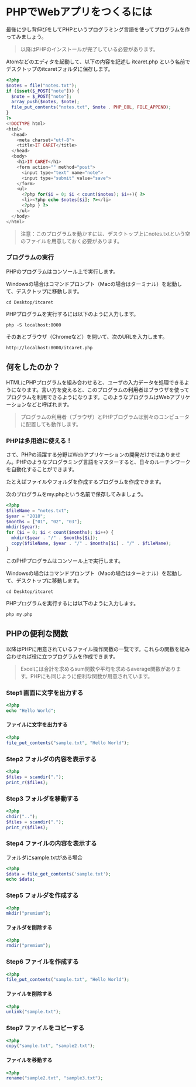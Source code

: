 # PHPでWebアプリをつくるには

最後に少し背伸びをしてPHPというプログラミング言語を使ってプログラムを作ってみましょう。

> 以降はPHPのインストールが完了している必要があります。

Atomなどのエディタを起動して、以下の内容を記述し itcaret.php という名前でデスクトップのitcaretフォルダに保存します。

```php
<?php
$notes = file("notes.txt");
if (isset($_POST["note"])) {
  $note = $_POST["note"];
  array_push($notes, $note);
  file_put_contents("notes.txt", $note . PHP_EOL, FILE_APPEND);
}
?>
<!DOCTYPE html>
<html>
  <head>
    <meta charset="utf-8">
    <title>IT CARET</title>
  </head>
  <body>
    <h1>IT CARET</h1>
    <form action="" method="post">
      <input type="text" name="note">
      <input type="submit" value="save">
    </form>
    <ul>
      <?php for($i = 0; $i < count($notes); $i++){ ?>
      <li><?php echo $notes[$i]; ?></li>
      <?php } ?>
    </ul>
  </body>
</html>
```

> 注意：このプログラムを動かすには、デスクトップ上にnotes.txtという空のファイルを用意しておく必要があります。

### プログラムの実行

PHPのプログラムはコンソール上で実行します。

Windowsの場合はコマンドプロンプト（Macの場合はターミナル）を起動して、デスクトップに移動します。

```
cd Desktop/itcaret
```

PHPプログラムを実行するには以下のように入力します。

```
php -S localhost:8000
```

そのあとブラウザ（Chromeなど）を開いて、次のURLを入力します。

```
http://localhost:8000/itcaret.php
```


## 何をしたのか？

HTMLにPHPプログラムを組み合わせると、ユーザの入力データを処理できるようになります。言い方を変えると、このプログラムの利用者はブラウザを使ってプログラムを利用できるようになります。このようなプログラムはWebアプリケーションなどと呼ばれます。

> プログラムの利用者（ブラウザ）とPHPブログラムは別々のコンピュータに配置しても動作します。


### PHPは多用途に使える！

さて、PHPの活躍する分野はWebアプリケーションの開発だけではありません。PHPのようなプログラミング言語をマスターすると、日々のルーチンワークを自動化することができます。

たとえばファイルやフォルダを作成するプログラムを作成できます。

次のプログラムをmy.phpという名前で保存してみましょう。

```php
<?php
$fileName = "notes.txt";
$year = "2018";
$months = ["01", "02", "03"];
mkdir($year);
for ($i = 0; $i < count($months); $i++) {
  mkdir($year . "/" . $months[$i]);
  copy($fileName, $year . "/" . $months[$i] . "/" . $fileName);
}
```

このPHPプログラムはコンソール上で実行します。

Windowsの場合はコマンドプロンプト（Macの場合はターミナル）を起動して、デスクトップに移動します。

```
cd Desktop/itcaret
```

PHPプログラムを実行するには以下のように入力します。

```
php my.php
```

## PHPの便利な関数

以降はPHPに用意されているファイル操作関数の一覧です。これらの関数を組み合わせれば役に立つプログラムを作成できます。

> Excelには合計を求めるsum関数や平均を求めるaverage関数があります。PHPにも同じように便利な関数が用意されています。

### Step1 画面に文字を出力する

```php
<?php
echo "Hello World";
```

#### ファイルに文字を出力する

```php
<?php
file_put_contents("sample.txt", "Hello World");
```

### Step2 フォルダの内容を表示する

```php
<?php
$files = scandir(".");
print_r($files);
```

### Step3 フォルダを移動する

```php
<?php
chdir("..");
$files = scandir(".");
print_r($files);
```

### Step4 ファイルの内容を表示する

フォルダにsample.txtがある場合

```php
<?php
$data = file_get_contents('sample.txt');
echo $data;
```

### Step5 フォルダを作成する

```php
<?php
mkdir("premium");
```

#### フォルダを削除する

```php
<?php
rmdir("premium");
```

### Step6 ファイルを作成する

```php
<?php
file_put_contents("sample.txt", "Hello World");
```

#### ファイルを削除する

```php
<?php
unlink("sample.txt");
```

### Step7 ファイルをコピーする

```php
<?php
copy("sample.txt", "sample2.txt");
```

#### ファイルを移動する

```php
<?php
rename("sample2.txt", "sample3.txt");
```
